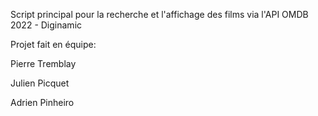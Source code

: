 Script principal pour la recherche et l'affichage des films via l'API OMDB
2022 - Diginamic

Projet fait en équipe:

Pierre Tremblay

Julien Picquet

Adrien Pinheiro

